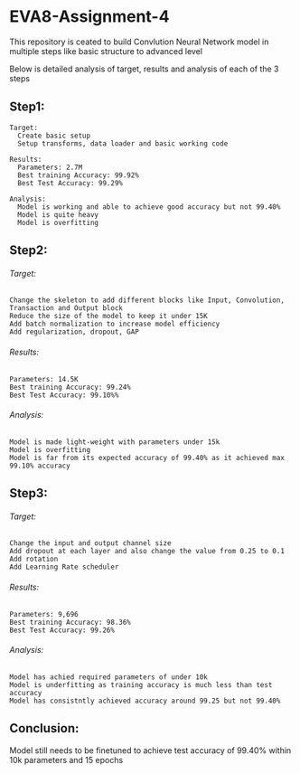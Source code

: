 # EVA8-Assignment-4

This repository is ceated to build Convlution Neural Network model in multiple steps like basic structure to advanced level

Below is detailed analysis of target, results and analysis of each of the 3 steps

## Step1:
    Target:
      Create basic setup
      Setup transforms, data loader and basic working code
    
    Results:
      Parameters: 2.7M
      Best training Accuracy: 99.92%
      Best Test Accuracy: 99.29%
    
    Analysis:
      Model is working and able to achieve good accuracy but not 99.40%
      Model is quite heavy
      Model is overfitting

## Step2:
  ###### Target:
    Change the skeleton to add different blocks like Input, Convolution, Transaction and Output block
    Reduce the size of the model to keep it under 15K
    Add batch normalization to increase model efficiency
    Add regularization, dropout, GAP
  
  ###### Results:
    Parameters: 14.5K
    Best training Accuracy: 99.24%
    Best Test Accuracy: 99.10%%
  
  ###### Analysis:
    Model is made light-weight with parameters under 15k
    Model is overfitting
    Model is far from its expected accuracy of 99.40% as it achieved max 99.10% accuracy

## Step3:
  ###### Target:
    Change the input and output channel size
    Add dropout at each layer and also change the value from 0.25 to 0.1
    Add rotation
    Add Learning Rate scheduler
  
  ###### Results:
    Parameters: 9,696
    Best training Accuracy: 98.36%
    Best Test Accuracy: 99.26%
  
  ###### Analysis:
    Model has achied required parameters of under 10k
    Model is underfitting as training accuracy is much less than test accuracy
    Model has consistntly achieved accuracy around 99.25 but not 99.40%

## Conclusion:
  Model still needs to be finetuned to achieve test accuracy of 99.40% within 10k parameters and 15 epochs
